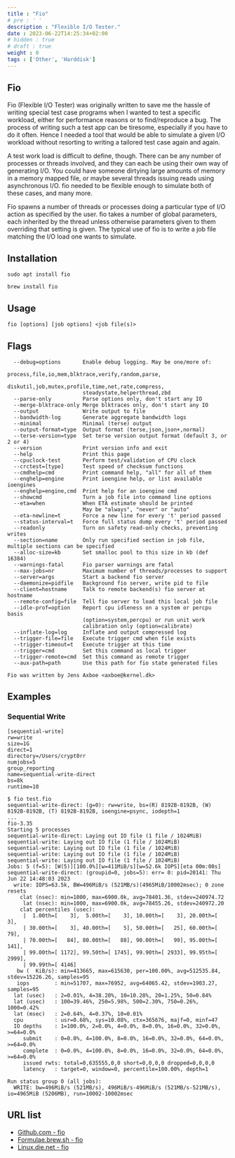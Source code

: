 ```yaml
---
title : "Fio"
# pre : ' '
description : "Flexible I/O Tester."
date : 2023-06-22T14:25:34+02:00
# hidden : true
# draft : true
weight : 0
tags : ['Other', 'Harddisk']
---
```


## Fio

Fio (Flexible I/O Tester) was originally written to save me the hassle of writing special test case programs when I wanted to test a specific workload, either for performance reasons or to find/reproduce a bug. The process of writing such a test app can be tiresome, especially if you have to do it often. Hence I needed a tool that would be able to simulate a given I/O workload without resorting to writing a tailored test case again and again.

A test work load is difficult to define, though. There can be any number of processes or threads involved, and they can each be using their own way of generating I/O. You could have someone dirtying large amounts of memory in a memory mapped file, or maybe several threads issuing reads using asynchronous I/O. fio needed to be flexible enough to simulate both of these cases, and many more.

Fio spawns a number of threads or processes doing a particular type of I/O action as specified by the user. fio takes a number of global parameters, each inherited by the thread unless otherwise parameters given to them overriding that setting is given. The typical use of fio is to write a job file matching the I/O load one wants to simulate.

## Installation

```plain
sudo apt install fio
```

```plain
brew install fio
```

## Usage

```plain
fio [options] [job options] <job file(s)>
```

## Flags

```plain
  --debug=options       Enable debug logging. May be one/more of:
                        process,file,io,mem,blktrace,verify,random,parse,
                        diskutil,job,mutex,profile,time,net,rate,compress,
                        steadystate,helperthread,zbd
  --parse-only          Parse options only, don't start any IO
  --merge-blktrace-only Merge blktraces only, don't start any IO
  --output              Write output to file
  --bandwidth-log       Generate aggregate bandwidth logs
  --minimal             Minimal (terse) output
  --output-format=type  Output format (terse,json,json+,normal)
  --terse-version=type  Set terse version output format (default 3, or 2 or 4)
  --version             Print version info and exit
  --help                Print this page
  --cpuclock-test       Perform test/validation of CPU clock
  --crctest=[type]      Test speed of checksum functions
  --cmdhelp=cmd         Print command help, "all" for all of them
  --enghelp=engine      Print ioengine help, or list available ioengines
  --enghelp=engine,cmd  Print help for an ioengine cmd
  --showcmd             Turn a job file into command line options
  --eta=when            When ETA estimate should be printed
                        May be "always", "never" or "auto"
  --eta-newline=t       Force a new line for every 't' period passed
  --status-interval=t   Force full status dump every 't' period passed
  --readonly            Turn on safety read-only checks, preventing writes
  --section=name        Only run specified section in job file, multiple sections can be specified
  --alloc-size=kb       Set smalloc pool to this size in kb (def 16384)
  --warnings-fatal      Fio parser warnings are fatal
  --max-jobs=nr         Maximum number of threads/processes to support
  --server=args         Start a backend fio server
  --daemonize=pidfile   Background fio server, write pid to file
  --client=hostname     Talk to remote backend(s) fio server at hostname
  --remote-config=file  Tell fio server to load this local job file
  --idle-prof=option    Report cpu idleness on a system or percpu basis
                        (option=system,percpu) or run unit work
                        calibration only (option=calibrate)
  --inflate-log=log     Inflate and output compressed log
  --trigger-file=file   Execute trigger cmd when file exists
  --trigger-timeout=t   Execute trigger at this time
  --trigger=cmd         Set this command as local trigger
  --trigger-remote=cmd  Set this command as remote trigger
  --aux-path=path       Use this path for fio state generated files

Fio was written by Jens Axboe <axboe@kernel.dk>
```

## Examples

### Sequential Write

```plain
[sequential-write]
rw=write
size=1G
direct=1
directory=/Users/crypt0rr
numjobs=5
group_reporting
name=sequential-write-direct
bs=8k
runtime=10
```

```plain
$ fio test.fio                                                                                                   
sequential-write-direct: (g=0): rw=write, bs=(R) 8192B-8192B, (W) 8192B-8192B, (T) 8192B-8192B, ioengine=psync, iodepth=1
...
fio-3.35
Starting 5 processes
sequential-write-direct: Laying out IO file (1 file / 1024MiB)
sequential-write: Laying out IO file (1 file / 1024MiB)
sequential-write: Laying out IO file (1 file / 1024MiB)
sequential-write: Laying out IO file (1 file / 1024MiB)
sequential-write: Laying out IO file (1 file / 1024MiB)
Jobs: 5 (f=5): [W(5)][100.0%][w=411MiB/s][w=52.6k IOPS][eta 00m:00s]
sequential-write-direct: (groupid=0, jobs=5): err= 0: pid=20141: Thu Jun 22 14:48:03 2023
  write: IOPS=63.5k, BW=496MiB/s (521MB/s)(4965MiB/10002msec); 0 zone resets
    clat (nsec): min=1000, max=6900.0k, avg=78401.36, stdev=240974.72
     lat (nsec): min=1000, max=6900.0k, avg=78455.26, stdev=240972.20
    clat percentiles (usec):
     |  1.00th=[    3],  5.00th=[    3], 10.00th=[    3], 20.00th=[    3],
     | 30.00th=[    3], 40.00th=[    5], 50.00th=[   25], 60.00th=[   79],
     | 70.00th=[   84], 80.00th=[   88], 90.00th=[   99], 95.00th=[  141],
     | 99.00th=[ 1172], 99.50th=[ 1745], 99.90th=[ 2933], 99.95th=[ 2999],
     | 99.99th=[ 4146]
   bw (  KiB/s): min=413665, max=615630, per=100.00%, avg=512535.84, stdev=15226.26, samples=95
   iops        : min=51707, max=76952, avg=64065.42, stdev=1903.27, samples=95
  lat (usec)   : 2=0.01%, 4=38.20%, 10=10.28%, 20=1.25%, 50=0.84%
  lat (usec)   : 100=39.46%, 250=5.98%, 500=2.30%, 750=0.26%, 1000=0.42%
  lat (msec)   : 2=0.64%, 4=0.37%, 10=0.01%
  cpu          : usr=0.68%, sys=10.08%, ctx=365676, majf=0, minf=47
  IO depths    : 1=100.0%, 2=0.0%, 4=0.0%, 8=0.0%, 16=0.0%, 32=0.0%, >=64=0.0%
     submit    : 0=0.0%, 4=100.0%, 8=0.0%, 16=0.0%, 32=0.0%, 64=0.0%, >=64=0.0%
     complete  : 0=0.0%, 4=100.0%, 8=0.0%, 16=0.0%, 32=0.0%, 64=0.0%, >=64=0.0%
     issued rwts: total=0,635555,0,0 short=0,0,0,0 dropped=0,0,0,0
     latency   : target=0, window=0, percentile=100.00%, depth=1

Run status group 0 (all jobs):
  WRITE: bw=496MiB/s (521MB/s), 496MiB/s-496MiB/s (521MB/s-521MB/s), io=4965MiB (5206MB), run=10002-10002msec
```

## URL list

- [Github.com - fio](https://github.com/axboe/fio)
- [Formulae.brew.sh - fio](https://formulae.brew.sh/formula/fio#default)
- [Linux.die.net - fio](https://linux.die.net/man/1/fio)
